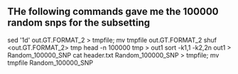 ## THe following commands gave me the 100000 random snps for the subsetting

sed '1d' out.GT.FORMAT_2  > tmpfile; mv tmpfile out.GT.FORMAT_2 
shuf <out.GT.FORMAT_2> tmp
head -n 100000 tmp > out1
sort -k1,1 -k2,2n  out1 > Random_100000_SNP
cat header.txt Random_100000_SNP > tmpfile; mv tmpfile Random_100000_SNP
